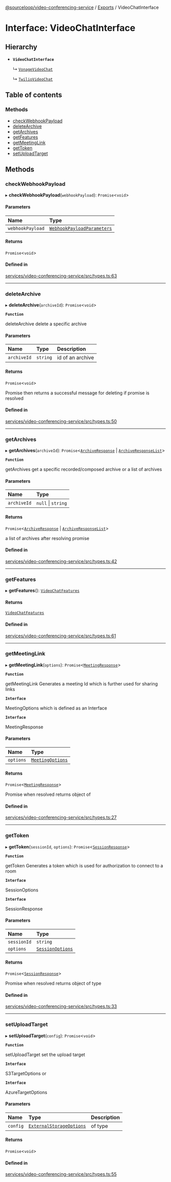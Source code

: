 [@sourceloop/video-conferencing-service](../README.md) / [Exports](../modules.md) / VideoChatInterface

# Interface: VideoChatInterface

## Hierarchy

- **`VideoChatInterface`**

  ↳ [`VonageVideoChat`](VonageVideoChat.md)

  ↳ [`TwilioVideoChat`](TwilioVideoChat.md)

## Table of contents

### Methods

- [checkWebhookPayload](VideoChatInterface.md#checkwebhookpayload)
- [deleteArchive](VideoChatInterface.md#deletearchive)
- [getArchives](VideoChatInterface.md#getarchives)
- [getFeatures](VideoChatInterface.md#getfeatures)
- [getMeetingLink](VideoChatInterface.md#getmeetinglink)
- [getToken](VideoChatInterface.md#gettoken)
- [setUploadTarget](VideoChatInterface.md#setuploadtarget)

## Methods

### checkWebhookPayload

▸ **checkWebhookPayload**(`webhookPayload`): `Promise`<`void`\>

#### Parameters

| Name | Type |
| :------ | :------ |
| `webhookPayload` | [`WebhookPayloadParameters`](WebhookPayloadParameters.md) |

#### Returns

`Promise`<`void`\>

#### Defined in

[services/video-conferencing-service/src/types.ts:63](https://github.com/sourcefuse/loopback4-microservice-catalog/blob/bc2553587/services/video-conferencing-service/src/types.ts#L63)

___

### deleteArchive

▸ **deleteArchive**(`archiveId`): `Promise`<`void`\>

**`Function`**

deleteArchive delete a specific archive

#### Parameters

| Name | Type | Description |
| :------ | :------ | :------ |
| `archiveId` | `string` | id of an archive |

#### Returns

`Promise`<`void`\>

Promise then returns a successful message for deleting if promise is resolved

#### Defined in

[services/video-conferencing-service/src/types.ts:50](https://github.com/sourcefuse/loopback4-microservice-catalog/blob/bc2553587/services/video-conferencing-service/src/types.ts#L50)

___

### getArchives

▸ **getArchives**(`archiveId`): `Promise`<[`ArchiveResponse`](ArchiveResponse.md) \| [`ArchiveResponseList`](ArchiveResponseList.md)\>

**`Function`**

getArchives get a specific recorded/composed archive or a list of archives

#### Parameters

| Name | Type |
| :------ | :------ |
| `archiveId` | ``null`` \| `string` |

#### Returns

`Promise`<[`ArchiveResponse`](ArchiveResponse.md) \| [`ArchiveResponseList`](ArchiveResponseList.md)\>

a list of archives after resolving promise

#### Defined in

[services/video-conferencing-service/src/types.ts:42](https://github.com/sourcefuse/loopback4-microservice-catalog/blob/bc2553587/services/video-conferencing-service/src/types.ts#L42)

___

### getFeatures

▸ **getFeatures**(): [`VideoChatFeatures`](VideoChatFeatures.md)

#### Returns

[`VideoChatFeatures`](VideoChatFeatures.md)

#### Defined in

[services/video-conferencing-service/src/types.ts:61](https://github.com/sourcefuse/loopback4-microservice-catalog/blob/bc2553587/services/video-conferencing-service/src/types.ts#L61)

___

### getMeetingLink

▸ **getMeetingLink**(`options`): `Promise`<[`MeetingResponse`](MeetingResponse.md)\>

**`Function`**

getMeetingLink Generates a meeting Id which is further used for sharing links

**`Interface`**

MeetingOptions which is defined as an Interface

**`Interface`**

MeetingResponse

#### Parameters

| Name | Type |
| :------ | :------ |
| `options` | [`MeetingOptions`](MeetingOptions.md) |

#### Returns

`Promise`<[`MeetingResponse`](MeetingResponse.md)\>

Promise when resolved returns object of

#### Defined in

[services/video-conferencing-service/src/types.ts:27](https://github.com/sourcefuse/loopback4-microservice-catalog/blob/bc2553587/services/video-conferencing-service/src/types.ts#L27)

___

### getToken

▸ **getToken**(`sessionId`, `options`): `Promise`<[`SessionResponse`](SessionResponse.md)\>

**`Function`**

getToken Generates a token which is used for authorization to connect to a room

**`Interface`**

SessionOptions

**`Interface`**

SessionResponse

#### Parameters

| Name | Type |
| :------ | :------ |
| `sessionId` | `string` |
| `options` | [`SessionOptions`](SessionOptions.md) |

#### Returns

`Promise`<[`SessionResponse`](SessionResponse.md)\>

Promise when resolved returns object of type

#### Defined in

[services/video-conferencing-service/src/types.ts:33](https://github.com/sourcefuse/loopback4-microservice-catalog/blob/bc2553587/services/video-conferencing-service/src/types.ts#L33)

___

### setUploadTarget

▸ **setUploadTarget**(`config`): `Promise`<`void`\>

**`Function`**

setUploadTarget set the upload target

**`Interface`**

S3TargetOptions or

**`Interface`**

AzureTargetOptions

#### Parameters

| Name | Type | Description |
| :------ | :------ | :------ |
| `config` | [`ExternalStorageOptions`](ExternalStorageOptions.md) | of type |

#### Returns

`Promise`<`void`\>

#### Defined in

[services/video-conferencing-service/src/types.ts:55](https://github.com/sourcefuse/loopback4-microservice-catalog/blob/bc2553587/services/video-conferencing-service/src/types.ts#L55)
